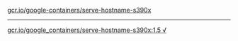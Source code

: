 [gcr.io/google-containers/serve-hostname-s390x](https://hub.docker.com/r/anjia0532/serve-hostname-s390x/tags/) 

----
[gcr.io/google_containers/serve-hostname-s390x:1.5 √](https://hub.docker.com/r/anjia0532/serve-hostname-s390x/tags/)

